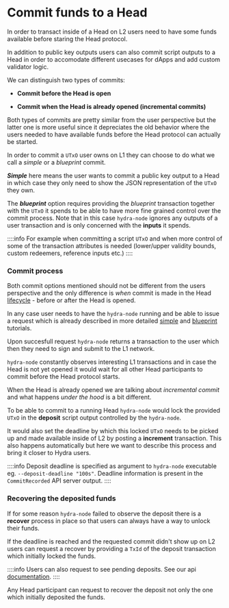 # Commit funds to a Head


In order to transact inside of a Head on L2 users need to have some funds
available before staring the Head protocol.

In addition to public key outputs users can also commit script outputs to a
Head in order to accomodate different usecases for dApps and add custom validator logic.

We can distinguish two types of commits:

- **Commit before the Head is open**

- **Commit when the Head is already opened (incremental commits)**

Both types of commits are pretty similar from the user perspective but the latter one
is more useful since it depreciates the old behavior where the users needed to
have available funds before the Head protocol can actually be started.

In order to commit a `UTxO` user owns on L1 they can choose to do what we call
a _simple_ or a _blueprint_ commit.

**_Simple_** here means the user wants to commit a public key output to a Head in
which case they only need to show the JSON representation of the `UTxO` they
own.

The **_blueprint_** option requires providing the _blueprint_ transaction
together with the `UTxO` it spends to be able to have more fine grained control
over the commit process. Note that in this case `hydra-node` ignores any
outputs of a user transaction and is only concerned with the **inputs** it spends.

::::info
For example when committing a script `UTxO` and when more control of some of
the transaction attributes is needed (lower/upper validity bounds, custom
redeemers, reference inputs etc.)
::::

### Commit process

Both commit options mentioned should not be different from the users
perspective and the only difference is _when_ commit is made in the Head
[lifecycle](./../protocol-overview#hydra-head-lifecycle) - before or after the Head is opened.

In any case user needs to have the `hydra-node` running and be able to issue a
request which is already described in more detailed
[simple](./../how-to/incremental-commit) and
[blueprint](./../how-to/commit-blueprint) tutorials.

Upon succesfull request `hydra-node` returns a transaction to the user which
then they need to sign and submit to the L1 network.

`hydra-node` constantly observes interesting L1 transactions and in case the
Head is not yet opened it would wait for all other Head participants to commit
before the Head protocol starts.

When the Head is already opened we are talking about _incremental commit_ and
what happens _under the hood_ is a bit different.

To be able to commit to a running Head `hydra-node` would lock the provided
`UTxO` in the **deposit** script output controlled by the `hydra-node`.

It would also set the deadline by which this locked `UTxO` needs to be picked
up and made available inside of L2 by posting a **increment** transaction. This
also happens automatically but here we want to describe this process and bring
it closer to Hydra users.

::::info
Deposit deadline is specified as argument to `hydra-node` executable eg.
`--deposit-deadline "100s"`. Deadline information is present in the
`CommitRecorded` API server output.
::::


### Recovering the deposited funds

If for some reason `hydra-node` failed to observe the deposit there is a
**recover** process in place so that users can always have a way to unlock
their funds.

If the deadline is reached and the requested commit didn't show up on L2
users can request a recover by providing a `TxId` of the deposit transaction
which initially locked the funds.

::::info
Users can also request to see pending deposits. See our api [documentation](/api-reference).
::::

Any Head participant can request to recover the deposit not only the one which initially deposited the funds.










